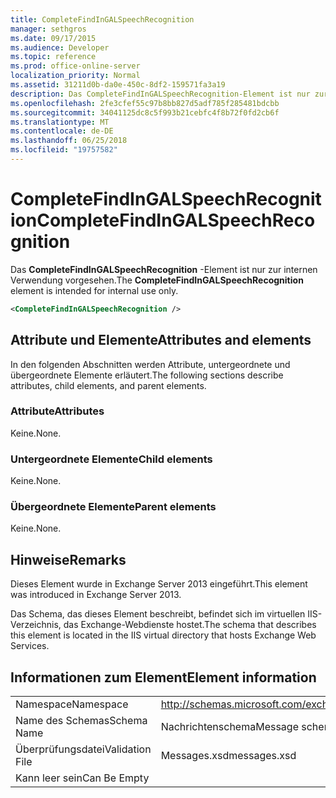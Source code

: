 ```yaml
---
title: CompleteFindInGALSpeechRecognition
manager: sethgros
ms.date: 09/17/2015
ms.audience: Developer
ms.topic: reference
ms.prod: office-online-server
localization_priority: Normal
ms.assetid: 31211d0b-da0e-450c-8df2-159571fa3a19
description: Das CompleteFindInGALSpeechRecognition-Element ist nur zur internen Verwendung vorgesehen.
ms.openlocfilehash: 2fe3cfef55c97b8bb827d5adf785f285481bdcbb
ms.sourcegitcommit: 34041125dc8c5f993b21cebfc4f8b72f0fd2cb6f
ms.translationtype: MT
ms.contentlocale: de-DE
ms.lasthandoff: 06/25/2018
ms.locfileid: "19757582"
---
```

# <a name="completefindingalspeechrecognition"></a><span data-ttu-id="412c8-103">CompleteFindInGALSpeechRecognition</span><span class="sxs-lookup"><span data-stu-id="412c8-103">CompleteFindInGALSpeechRecognition</span></span>

<span data-ttu-id="412c8-104">Das **CompleteFindInGALSpeechRecognition** -Element ist nur zur internen Verwendung vorgesehen.</span><span class="sxs-lookup"><span data-stu-id="412c8-104">The **CompleteFindInGALSpeechRecognition** element is intended for internal use only.</span></span> 
  
```XML
<CompleteFindInGALSpeechRecognition />
```

## <a name="attributes-and-elements"></a><span data-ttu-id="412c8-105">Attribute und Elemente</span><span class="sxs-lookup"><span data-stu-id="412c8-105">Attributes and elements</span></span>

<span data-ttu-id="412c8-106">In den folgenden Abschnitten werden Attribute, untergeordnete und übergeordnete Elemente erläutert.</span><span class="sxs-lookup"><span data-stu-id="412c8-106">The following sections describe attributes, child elements, and parent elements.</span></span>
  
### <a name="attributes"></a><span data-ttu-id="412c8-107">Attribute</span><span class="sxs-lookup"><span data-stu-id="412c8-107">Attributes</span></span>

<span data-ttu-id="412c8-108">Keine.</span><span class="sxs-lookup"><span data-stu-id="412c8-108">None.</span></span>
  
### <a name="child-elements"></a><span data-ttu-id="412c8-109">Untergeordnete Elemente</span><span class="sxs-lookup"><span data-stu-id="412c8-109">Child elements</span></span>

<span data-ttu-id="412c8-110">Keine.</span><span class="sxs-lookup"><span data-stu-id="412c8-110">None.</span></span>
  
### <a name="parent-elements"></a><span data-ttu-id="412c8-111">Übergeordnete Elemente</span><span class="sxs-lookup"><span data-stu-id="412c8-111">Parent elements</span></span>

<span data-ttu-id="412c8-112">Keine.</span><span class="sxs-lookup"><span data-stu-id="412c8-112">None.</span></span>
  
## <a name="remarks"></a><span data-ttu-id="412c8-113">Hinweise</span><span class="sxs-lookup"><span data-stu-id="412c8-113">Remarks</span></span>

<span data-ttu-id="412c8-114">Dieses Element wurde in Exchange Server 2013 eingeführt.</span><span class="sxs-lookup"><span data-stu-id="412c8-114">This element was introduced in Exchange Server 2013.</span></span>
  
<span data-ttu-id="412c8-115">Das Schema, das dieses Element beschreibt, befindet sich im virtuellen IIS-Verzeichnis, das Exchange-Webdienste hostet.</span><span class="sxs-lookup"><span data-stu-id="412c8-115">The schema that describes this element is located in the IIS virtual directory that hosts Exchange Web Services.</span></span>
  
## <a name="element-information"></a><span data-ttu-id="412c8-116">Informationen zum Element</span><span class="sxs-lookup"><span data-stu-id="412c8-116">Element information</span></span>

|||
|:-----|:-----|
|<span data-ttu-id="412c8-117">Namespace</span><span class="sxs-lookup"><span data-stu-id="412c8-117">Namespace</span></span>  <br/> |http://schemas.microsoft.com/exchange/services/2006/messages  <br/> |
|<span data-ttu-id="412c8-118">Name des Schemas</span><span class="sxs-lookup"><span data-stu-id="412c8-118">Schema Name</span></span>  <br/> |<span data-ttu-id="412c8-119">Nachrichtenschema</span><span class="sxs-lookup"><span data-stu-id="412c8-119">Message schema</span></span>  <br/> |
|<span data-ttu-id="412c8-120">Überprüfungsdatei</span><span class="sxs-lookup"><span data-stu-id="412c8-120">Validation File</span></span>  <br/> |<span data-ttu-id="412c8-121">Messages.xsd</span><span class="sxs-lookup"><span data-stu-id="412c8-121">messages.xsd</span></span>  <br/> |
|<span data-ttu-id="412c8-122">Kann leer sein</span><span class="sxs-lookup"><span data-stu-id="412c8-122">Can Be Empty</span></span>  <br/> ||
   

